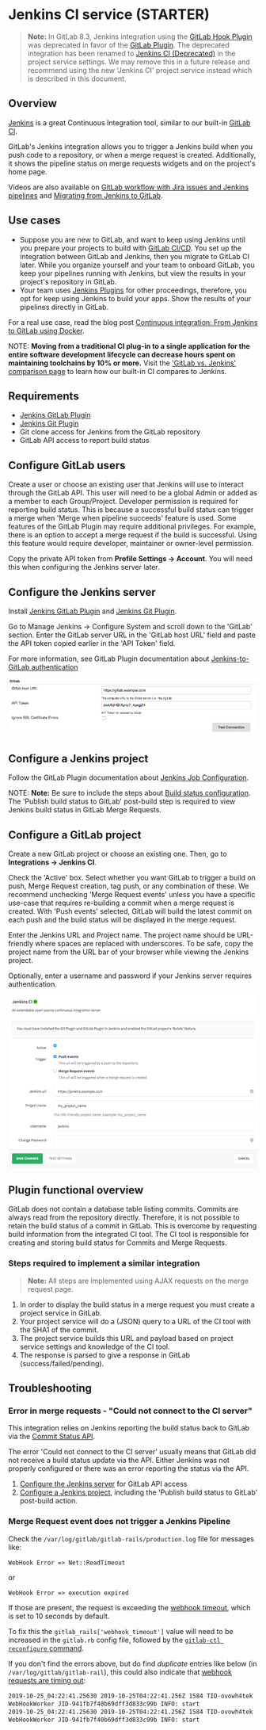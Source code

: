 # Jenkins CI service **(STARTER)**

>**Note:**
In GitLab 8.3, Jenkins integration using the
[GitLab Hook Plugin](https://wiki.jenkins.io/display/JENKINS/GitLab+Hook+Plugin)
was deprecated in favor of the
[GitLab Plugin](https://wiki.jenkins.io/display/JENKINS/GitLab+Plugin).
The deprecated integration has been renamed to [Jenkins CI (Deprecated)](jenkins_deprecated.md) in the
project service settings. We may remove this in a future release and recommend
using the new 'Jenkins CI' project service instead which is described in this
document.

## Overview

[Jenkins](https://jenkins.io/) is a great Continuous Integration tool, similar to our built-in
[GitLab CI](../ci/README.md).

GitLab's Jenkins integration allows you to trigger a Jenkins build when you
push code to a repository, or when a merge request is created. Additionally,
it shows the pipeline status on merge requests widgets and on the project's home page.

Videos are also available on [GitLab workflow with Jira issues and Jenkins pipelines](https://youtu.be/Jn-_fyra7xQ)
and [Migrating from Jenkins to GitLab](https://www.youtube.com/watch?v=RlEVGOpYF5Y).

## Use cases

- Suppose you are new to GitLab, and want to keep using Jenkins until you prepare
  your projects to build with [GitLab CI/CD](../ci/README.md). You set up the
  integration between GitLab and Jenkins, then you migrate to GitLab CI later. While
  you organize yourself and your team to onboard GitLab, you keep your pipelines
  running with Jenkins, but view the results in your project's repository in GitLab.
- Your team uses [Jenkins Plugins](https://plugins.jenkins.io/) for other proceedings,
  therefore, you opt for keep using Jenkins to build your apps. Show the results of your
  pipelines directly in GitLab.

For a real use case, read the blog post [Continuous integration: From Jenkins to GitLab using Docker](https://about.gitlab.com/blog/2017/07/27/docker-my-precious/).

NOTE: **Moving from a traditional CI plug-in to a single application for the entire software development lifecycle can decrease hours spent on maintaining toolchains by 10% or more.**
Visit the ['GitLab vs. Jenkins' comparison page](https://about.gitlab.com/devops-tools/jenkins-vs-gitlab.html) to learn how our built-in CI compares to Jenkins.

## Requirements

- [Jenkins GitLab Plugin](https://wiki.jenkins.io/display/JENKINS/GitLab+Plugin)
- [Jenkins Git Plugin](https://wiki.jenkins.io/display/JENKINS/Git+Plugin)
- Git clone access for Jenkins from the GitLab repository
- GitLab API access to report build status

## Configure GitLab users

Create a user or choose an existing user that Jenkins will use to interact
through the GitLab API. This user will need to be a global Admin or added
as a member to each Group/Project. Developer permission is required for reporting
build status. This is because a successful build status can trigger a merge
when 'Merge when pipeline succeeds' feature is used. Some features of the GitLab
Plugin may require additional privileges. For example, there is an option to
accept a merge request if the build is successful. Using this feature would
require developer, maintainer or owner-level permission.

Copy the private API token from **Profile Settings -> Account**. You will need this
when configuring the Jenkins server later.

## Configure the Jenkins server

Install [Jenkins GitLab Plugin](https://wiki.jenkins.io/display/JENKINS/GitLab+Plugin)
and [Jenkins Git Plugin](https://wiki.jenkins.io/display/JENKINS/Git+Plugin).

Go to Manage Jenkins -> Configure System and scroll down to the 'GitLab' section.
Enter the GitLab server URL in the 'GitLab host URL' field and paste the API token
copied earlier in the 'API Token' field.

For more information, see GitLab Plugin documentation about
[Jenkins-to-GitLab authentication](https://github.com/jenkinsci/gitlab-plugin#jenkins-to-gitlab-authentication)

![Jenkins GitLab plugin configuration](img/jenkins_gitlab_plugin_config.png)

## Configure a Jenkins project

Follow the GitLab Plugin documentation about [Jenkins Job Configuration](https://github.com/jenkinsci/gitlab-plugin#jenkins-job-configuration).

NOTE: **Note:**
Be sure to include the steps about [Build status configuration](https://github.com/jenkinsci/gitlab-plugin#build-status-configuration).
The 'Publish build status to GitLab' post-build step is required to view
Jenkins build status in GitLab Merge Requests.

## Configure a GitLab project

Create a new GitLab project or choose an existing one. Then, go to **Integrations ->
Jenkins CI**.

Check the 'Active' box. Select whether you want GitLab to trigger a build
on push, Merge Request creation, tag push, or any combination of these. We
recommend unchecking 'Merge Request events' unless you have a specific use-case
that requires re-building a commit when a merge request is created. With 'Push
events' selected, GitLab will build the latest commit on each push and the build
status will be displayed in the merge request.

Enter the Jenkins URL and Project name. The project name should be URL-friendly
where spaces are replaced with underscores. To be safe, copy the project name
from the URL bar of your browser while viewing the Jenkins project.

Optionally, enter a username and password if your Jenkins server requires
authentication.

![GitLab service settings](img/jenkins_gitlab_service_settings.png)

## Plugin functional overview

GitLab does not contain a database table listing commits. Commits are always
read from the repository directly. Therefore, it is not possible to retain the
build status of a commit in GitLab. This is overcome by requesting build
information from the integrated CI tool. The CI tool is responsible for creating
and storing build status for Commits and Merge Requests.

### Steps required to implement a similar integration

>**Note:**
All steps are implemented using AJAX requests on the merge request page.

1. In order to display the build status in a merge request you must create a project service in GitLab.
1. Your project service will do a (JSON) query to a URL of the CI tool with the SHA1 of the commit.
1. The project service builds this URL and payload based on project service settings and knowledge of the CI tool.
1. The response is parsed to give a response in GitLab (success/failed/pending).

## Troubleshooting

### Error in merge requests - "Could not connect to the CI server"

This integration relies on Jenkins reporting the build status back to GitLab via
the [Commit Status API](../api/commits.md#commit-status).

The error 'Could not connect to the CI server' usually means that GitLab did not
receive a build status update via the API. Either Jenkins was not properly
configured or there was an error reporting the status via the API.

1. [Configure the Jenkins server](#configure-the-jenkins-server) for GitLab API access
1. [Configure a Jenkins project](#configure-a-jenkins-project), including the
   'Publish build status to GitLab' post-build action.

### Merge Request event does not trigger a Jenkins Pipeline

Check the `/var/log/gitlab/gitlab-rails/production.log` file for messages like:

```plaintext
WebHook Error => Net::ReadTimeout
```

or

```plaintext
WebHook Error => execution expired
```

If those are present, the request is exceeding the
[webhook timeout](../user/project/integrations/webhooks.md#receiving-duplicate-or-multiple-webhook-requests-triggered-by-one-event),
which is set to 10 seconds by default.

To fix this the `gitlab_rails['webhook_timeout']` value will need to be increased
in the `gitlab.rb` config file, followed by the [`gitlab-ctl reconfigure` command](../administration/restart_gitlab.md).

If you don't find the errors above, but do find *duplicate* entries like below (in `/var/log/gitlab/gitlab-rail`), this
could also indicate that [webhook requests are timing out](../user/project/integrations/webhooks.md#receiving-duplicate-or-multiple-webhook-requests-triggered-by-one-event):

```
2019-10-25_04:22:41.25630 2019-10-25T04:22:41.256Z 1584 TID-ovowh4tek WebHookWorker JID-941fb7f40b69dff3d833c99b INFO: start
2019-10-25_04:22:41.25630 2019-10-25T04:22:41.256Z 1584 TID-ovowh4tek WebHookWorker JID-941fb7f40b69dff3d833c99b INFO: start
```

